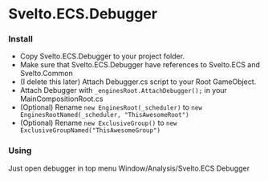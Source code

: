 # Svelto.ECS.Debugger
### Install

- Copy Svelto.ECS.Debugger to your project folder.
- Make sure that Svelto.ECS.Debugger have references to Svelto.ECS and Svelto.Common
- (I delete this later) Attach Debugger.cs script to your Root GameObject.
- Attach Debugger with `_enginesRoot.AttachDebugger();` in your MainCompositionRoot.cs
- (Optional) Rename `new EnginesRoot(_scheduler)` to `new EnginesRootNamed(_scheduler, "ThisAwesomeRoot")`
- (Optional) Rename `new ExclusiveGroup()` to `new ExclusiveGroupNamed("ThisAwesomeGroup")`

### Using
Just open debugger in top menu Window/Analysis/Svelto.ECS Debugger
